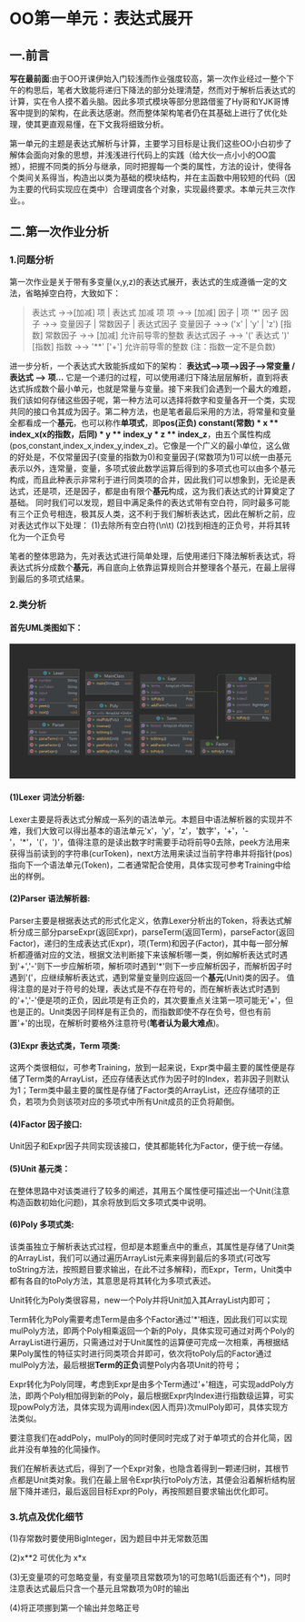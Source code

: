 # OO第一单元：表达式展开  #
## 一.前言 ##
**写在最前面**:由于OO开课伊始入门较浅而作业强度较高，第一次作业经过一整个下午的构思后，笔者大致能将递归下降法的部分处理清楚，然而对于解析后表达式的计算，实在令人摸不着头脑。因此多项式模块等部分思路借鉴了Hy哥和YJK哥博客中提到的架构，在此表达感谢。然而整体架构笔者仍在其基础上进行了优化处理，使其更直观易懂，在下文我将细致分析。

第一单元的主题是表达式解析与计算，主要学习目标是让我们这些OO小白初步了解体会面向对象的思想，并浅浅进行代码上的实践（给大伙一点小小的OO震撼），把握不同类的拆分与继承，同时把握每一个类的属性，方法的设计，使得各个类间关系得当，构造出以类为基础的模块结构，并在主函数中用较短的代码（因为主要的代码实现应在类中）合理调度各个对象，实现最终要求。本单元共三次作业。。
## 二.第一次作业分析 ##
### 1.问题分析
第一次作业是关于带有多变量(x,y,z)的表达式展开，表达式的生成遵循一定的文法，省略掉空白符，大致如下：
>表达式 →→[加减] 项 | 表达式 加减 项
项 →→ [加减] 因子 | 项 '*' 因子
因子 →→ 变量因子 | 常数因子 | 表达式因子
变量因子 →→ ('x' | 'y' | 'z') [指数]
常数因子 →→ [加减] 允许前导零的整数
表达式因子 →→ '(' 表达式 ')' [指数]
指数 →→ '**' ['+'] 允许前导零的整数 (注：指数一定不是负数)

进一步分析，一个表达式大致能拆成如下的架构：
**表达式-->项-->因子-->常变量 / 表达式 --> 项...** 
它是一个递归的过程，可以使用递归下降法层层解析，直到将表达式拆成数个最小单元，也就是常量与变量。接下来我们会遇到一个最大的难题，我们该如何存储这些因子呢，第一种方法可以选择将数字和变量各开一个类，实现共同的接口令其成为因子。第二种方法，也是笔者最后采用的方法，将常量和变量全都看成一个**基元**，也可以称作**单项式**，即**pos(正负) constant(常数) * x ** index_x(x的指数，后同) * y ** index_y * z ** index_z**，由五个属性构成(pos,constant,index_x,index_y,index_z)。它像是一个广义的最小单位，这么做的好处是，不仅常量因子(变量的指数为0)和变量因子(常数项为1)可以统一由基元表示以外，连常量，变量，多项式彼此数学运算后得到的多项式也可以由多个基元构成，而且此种表示非常利于进行同类项的合并，因此我们可以想象到，无论是表达式，还是项，还是因子，都是由有限个**基元**构成，这为我们表达式的计算奠定了基础。
同时我们可以发现，题目中满足条件的表达式带有空白符，同时最多可能有三个正负号相连，极其反人类，这不利于我们解析表达式，因此在解析之前，应对表达式作以下处理：
(1)去除所有空白符(\n\t)
(2)找到相连的正负号，并将其转化为一个正负号

笔者的整体思路为，先对表达式进行简单处理，后使用递归下降法解析表达式，将表达式拆分成数个**基元**，再自底向上依靠运算规则合并整理各个基元，在最上层得到最后的多项式结果。

### 2.类分析
#### 首先UML类图如下：
![UML类图](OO_U1_P1.png)
#### (1)Lexer 词法分析器:
Lexer主要是将表达式分解成一系列的语法单元。本题目中语法解析器的实现并不难，我们大致可以得出基本的语法单元'x'，'y'，'z'，'数字'，'+'，'-'，'*'，'('，')'，值得注意的是读出数字时需要手动将前导0去除，peek方法用来获得当前读到的字符串(curToken)，next方法用来读过当前字符串并将指针(pos)指向下一个语法单元(Token)，二者通常配合使用，具体实现可参考Training中给出的样例。
#### (2)Parser 语法解析器:
Parser主要是根据表达式的形式化定义，依靠Lexer分析出的Token，将表达式解析分成三部分parseExpr(返回Expr)，parseTerm(返回Term)，parseFactor(返回Factor)，递归的生成表达式(Expr)，项(Term)和因子(Factor)，其中每一部分解析都遵循对应的文法，根据文法判断接下来该解析哪一类，例如解析表达式时遇到'+','-'则下一步应解析项，解析项时遇到'*'则下一步应解析因子，而解析因子时遇到'('，应继续解析表达式，遇到常量变量则应返回一个**基元**(Unit)类的因子。
值得注意的是对于符号的处理，表达式是不存在符号的，而在解析表达式时遇到的'+','-'便是项的正负，因此项是有正负的，其次要重点关注第一项可能无'+'，但也是正的。Unit类因子同样是有正负的，而指数即使不存在负号，但也有前置'+'的出现，在解析时要格外注意符号(**笔者认为最大难点**)。

#### (3)Expr 表达式类，Term 项类:
这两个类很相似，可参考Training，放到一起来说，Expr类中最主要的属性便是存储了Term类的ArrayList，还应存储表达式作为因子时的Index，若非因子则默认为1；Term类中最主要的属性是存储了Factor类的ArrayList，还应存储项的正负，若项为负则该项对应的多项式中所有Unit成员的正负将颠倒。
#### (4)Factor 因子接口:
Unit因子和Expr因子共同实现该接口，使其都能转化为Factor，便于统一存储。
#### (5)Unit 基元类：
在整体思路中对该类进行了较多的阐述，其用五个属性便可描述出一个Unit(注意构造函数初始化问题)，其余将放到后文多项式类中说明。
#### (6)Poly 多项式类:
该类虽独立于解析表达式过程，但却是本题重点中的重点，其属性是存储了Unit类的ArrayList，我们可以通过遍历ArrayList元素来得到最后的多项式(可改写toString方法，按照题目要求输出，在此不过多解释)，而Expr，Term，Unit类中都有各自的toPoly方法，其意思是将其转化为多项式表述。

Unit转化为Poly类很容易，new一个Poly并将Unit加入其ArrayList内即可；

Term转化为Poly需要考虑Term是由多个Factor通过'*'相连，因此我们可以实现mulPoly方法，即两个Poly相乘返回一个新的Poly，具体实现可通过对两个Poly的ArrayList进行遍历，只需通过对于Unit属性的运算便可完成一次相乘，再根据结果Poly属性的特征实时进行同类项合并即可，依次将toPoly后的Factor通过mulPoly方法，最后根据**Term的正负**调整Poly内各项Unit的符号；

Expr转化为Poly同理，考虑到Expr是由多个Term通过'+'相连，可实现addPoly方法，即两个Poly相加得到新的Poly，最后根据Expr内Index进行指数级运算，可实现powPoly方法，具体实现为调用index(因人而异)次mulPoly即可，具体实现方法类似。

要注意我们在addPoly，mulPoly的同时便同时完成了对于单项式的合并化简，因此并没有单独的化简操作。

我们在解析表达式后，得到了一个Expr对象，也隐含着得到一颗递归树，其根节点都是Unit类对象。我们在最上层令Expr执行toPoly方法，其便会沿着解析结构层层下降并递归，最后返回目标Expr的Poly，再按照题目要求输出优化即可。

### 3.坑点及优化细节
(1)存常数时要使用BigInteger，因为题目中并无常数范围

(2)x**2 可优化为 x*x

(3)无变量项的可忽略变量，有变量项且常数项为1的可忽略1(后面还有个*)，同时注意表达式最后只含一个基元且常数项为0时的输出

(4)将正项挪到第一个输出并忽略正号